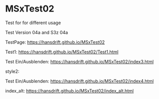 # MSxTest02

Test for for different usage

Test Version 04a and S3z 04a


TestPage: https://hansdrift.github.io/MSxTest02


Test1: https://hansdrift.github.io/MSxTest02/Test1.html


Test Ein/Ausblenden: https://hansdrift.github.io/MSxTest02/index3.html


style2:


Test Ein/Ausblenden: https://hansdrift.github.io/MSxTest02/index4.html


index_alt: https://hansdrift.github.io/MSxTest02/index_alt.html


